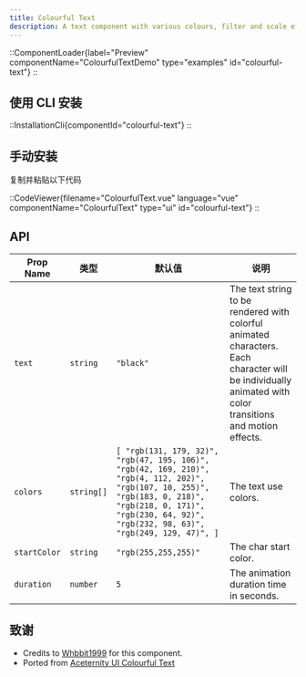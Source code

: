 ```yaml
---
title: Colourful Text
description: A text component with various colours, filter and scale effects.
---
```


::ComponentLoader{label="Preview" componentName="ColourfulTextDemo" type="examples" id="colourful-text"}
::

## 使用 CLI 安装

::InstallationCli{componentId="colourful-text"}
::

## 手动安装

复制并粘贴以下代码

::CodeViewer{filename="ColourfulText.vue" language="vue" componentName="ColourfulText" type="ui" id="colourful-text"}
::

## API

| Prop Name    | 类型       | 默认值                                                                                                                                                                                                             | 说明                                                                                                                                                      |
| ------------ | ---------- | ------------------------------------------------------------------------------------------------------------------------------------------------------------------------------------------------------------------ | --------------------------------------------------------------------------------------------------------------------------------------------------------- |
| `text`       | `string`   | `"black"`                                                                                                                                                                                                          | The text string to be rendered with colorful animated characters. Each character will be individually animated with color transitions and motion effects. |
| `colors`     | `string[]` | `[ "rgb(131, 179, 32)", "rgb(47, 195, 106)", "rgb(42, 169, 210)", "rgb(4, 112, 202)", "rgb(107, 10, 255)", "rgb(183, 0, 218)", "rgb(218, 0, 171)", "rgb(230, 64, 92)", "rgb(232, 98, 63)", "rgb(249, 129, 47)", ]` | The text use colors.                                                                                                                                      |
| `startColor` | `string`   | `"rgb(255,255,255)"`                                                                                                                                                                                               | The char start color.                                                                                                                                     |
| `duration`   | `number`   | `5`                                                                                                                                                                                                                | The animation duration time in seconds.                                                                                                                   |

## 致谢

- Credits to [Whbbit1999](https://github.com/Whbbit1999) for this component.
- Ported from [Aceternity UI Colourful Text](https://ui.aceternity.com/components/colourful-text)
